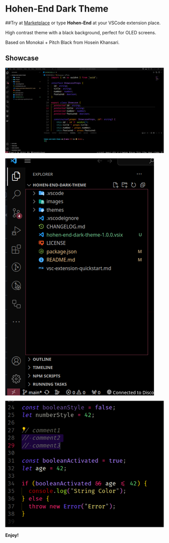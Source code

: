 # Hohen-End Dark Theme

##Try at [Marketplace](https://marketplace.visualstudio.com/items?itemName=LucasSiqueira.hohen-end-dark-theme) or type **Hohen-End** at your VSCode extension place.


High contrast theme with a black background, perfect for OLED screens. 

Based on Monokai + Pitch Black from Hosein Khansari.

## Showcase

![Screenshot 1](images/1.png)

![Screenshot 2](images/2n.png)

![Screenshot 3](images/3.png)

**Enjoy!**
